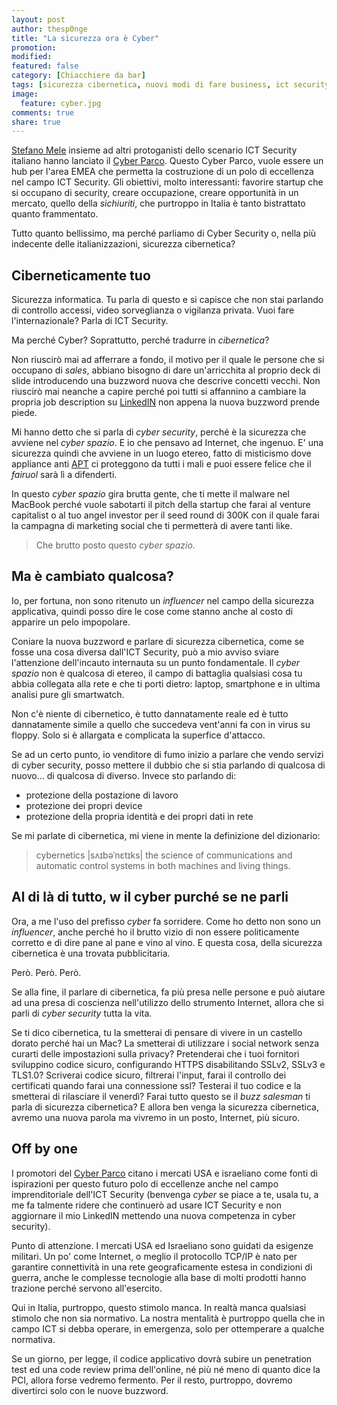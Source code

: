 ```yaml
---
layout: post
author: thesp0nge
title: "La sicurezza ora è Cyber"
promotion: 
modified: 
featured: false
category: [Chiacchiere da bar]
tags: [sicurezza cibernetica, nuovi modi di fare business, ict security, malware, cyber war, cyber warefare, cyber sha7, cyber parco]
image:
  feature: cyber.jpg
comments: true
share: true
---
```


[Stefano Mele](http://stefanomele.it) insieme ad altri protoganisti dello scenario ICT Security
italiano hanno lanciato il [Cyber Parco](http://www.cyberparco.it). Questo
Cyber Parco, vuole essere un hub per l'area EMEA che permetta la costruzione di
un polo di eccellenza nel campo ICT Security. Gli obiettivi, molto
interessanti: favorire startup che si occupano di security, creare occupazione,
creare opportunità in un mercato, quello della _sichiuriti_, che purtroppo in
Italia è tanto bistrattato quanto frammentato.

Tutto quanto bellissimo, ma perché parliamo di Cyber Security o, nella più
indecente delle italianizzazioni, sicurezza cibernetica?

## Ciberneticamente tuo

Sicurezza informatica. Tu parla di questo e si capisce che non stai parlando di
controllo accessi, video sorveglianza o vigilanza privata. Vuoi fare
l'internazionale? Parla di ICT Security.

Ma perché Cyber? Soprattutto, perché tradurre in _cibernetica_?

Non riuscirò mai ad afferrare a fondo, il motivo per il quale le persone che si
occupano di _sales_, abbiano bisogno di dare un'arricchita al proprio deck di
slide introducendo una buzzword nuova che descrive concetti vecchi.
Non riuscirò mai neanche a capire perché poi tutti si affannino a cambiare la
propria job description su [LinkedIN](https://www.linkedin.com) non appena la
nuova buzzword prende piede.

Mi hanno detto che si parla di _cyber security_, perché è la sicurezza che
avviene nel _cyber spazio_. E io che pensavo ad Internet, che ingenuo. E' una
sicurezza quindi che avviene in un luogo etereo, fatto di misticismo dove
appliance anti [APT](http://www.matteocavallini.com/2010/04/advanced-persistent-threats-che-cosa.html) ci proteggono da tutti i mali e puoi essere felice che
il _fairuol_ sarà lì a difenderti.

In questo _cyber spazio_ gira brutta gente, che ti mette il malware nel MacBook
perché vuole sabotarti il pitch della startup che farai al venture capitalist o
al tuo angel investor per il seed round di 300K con il quale farai la campagna
di marketing social che ti permetterà di avere tanti like.

> Che brutto posto questo _cyber spazio_.

## Ma è cambiato qualcosa?

Io, per fortuna, non sono ritenuto un _influencer_ nel campo della sicurezza
applicativa, quindi posso dire le cose come stanno anche al costo di apparire
un pelo impopolare.

Coniare la nuova buzzword e parlare di sicurezza cibernetica, come se fosse una
cosa diversa dall'ICT Security, può a mio avviso sviare l'attenzione
dell'incauto internauta su un punto fondamentale. Il _cyber spazio_ non è
qualcosa di etereo, il campo di battaglia qualsiasi cosa tu abbia collegata
alla rete e che ti porti dietro: laptop, smartphone e in ultima analisi pure
gli smartwatch.

Non c'è niente di cibernetico, è tutto dannatamente reale ed è tutto
dannatamente simile a quello che succedeva vent'anni fa con in virus su floppy.
Solo si è allargata e complicata la superfice d'attacco.

Se ad un certo punto, io venditore di fumo inizio a parlare che vendo servizi
di cyber security, posso mettere il dubbio che si stia parlando di qualcosa di
nuovo... di qualcosa di diverso.
Invece sto parlando di:

* protezione della postazione di lavoro
* protezione dei propri device
* protezione della propria identità e dei propri dati in rete

Se mi parlate di cibernetica, mi viene in mente la definizione del dizionario:

> cybernetics |sʌɪbəˈnɛtɪks|
> the science of communications and automatic control systems in both machines
> and living things.

## Al di là di tutto, w il cyber purché se ne parli

Ora, a me l'uso del prefisso _cyber_ fa sorridere. Come ho detto non sono un
_influencer_, anche perché ho il brutto vizio di non essere politicamente
corretto e di dire pane al pane e vino al vino. E questa cosa, della sicurezza
cibernetica è una trovata pubblicitaria.

Però. Però. Però.

Se alla fine, il parlare di cibernetica, fa più presa nelle persone e può
aiutare ad una presa di coscienza nell'utilizzo dello strumento Internet,
allora che si parli di _cyber security_ tutta la vita.

Se ti dico cibernetica, tu la smetterai di pensare di vivere in un castello
dorato perché hai un Mac? La smetterai di utilizzare i social network senza
curarti delle impostazioni sulla privacy? Pretenderai che i tuoi fornitori
sviluppino codice sicuro, configurando HTTPS disabilitando SSLv2, SSLv3 e
TLS1.0? Scriverai codice sicuro, filtrerai l'input, farai il controllo dei
certificati quando farai una connessione ssl? Testerai il tuo codice e la
smetterai di rilasciare il venerdì?
Farai tutto questo se il _buzz salesman_ ti parla di sicurezza cibernetica? E
allora ben venga la sicurezza cibernetica, avremo una nuova parola ma vivremo
in un posto, Internet, più sicuro.

## Off by one

I promotori del [Cyber Parco](http://www.cyberparco.com) citano i mercati USA e
israeliano come fonti di ispirazioni per questo futuro polo di eccellenze anche
nel campo imprenditoriale dell'ICT Security (benvenga _cyber_ se piace a te,
usala tu, a me fa talmente ridere che continuerò ad usare ICT Security e non
aggiornare il mio LinkedIN mettendo una nuova competenza in cyber security).

Punto di attenzione. I mercati USA ed Israeliano sono guidati da esigenze
militari. Un po' come Internet, o meglio il protocollo TCP/IP è nato per
garantire connettività in una rete geograficamente estesa in condizioni di
guerra, anche le complesse tecnologie alla base di molti prodotti hanno
trazione perché servono all'esercito.

Qui in Italia, purtroppo, questo stimolo manca. In realtà manca qualsiasi
stimolo che non sia normativo. La nostra mentalità è purtroppo quella che in
campo ICT si debba operare, in emergenza, solo per ottemperare a qualche
normativa.

Se un giorno, per legge, il codice applicativo dovrà subire un penetration test
ed una code review prima dell'online, né più né meno di quanto dice la PCI,
allora forse vedremo fermento. Per il resto, purtroppo, dovremo divertirci solo
con le nuove buzzword.
